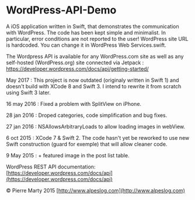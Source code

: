 # WordPress-API-Demo
A iOS application written in Swift, that demonstrates the communication with WordPress. The code has been kept simple and minimalist. In particular, error conditions are not reported to the user!
WordPress site URL is hardcoded. You can change it in WordPress Web Services.swift.

The Wordpress API is available for any WordPress.com site as well as any self-hosted (WordPress.org) site connected via Jetpack :
https://developer.wordpress.com/docs/api/getting-started/

May 2017 : This project is now outdated (originaly written in Swift 1) and doesn't build with XCode 8 and Swift 3. I intend to rewrite it from scratch using Swift 3 later.

16 may 2016 : Fixed a problem with SplitView on iPhone.

28 jan 2016 : Droped categories, code simplification and bug fixes.

27 jan 2016 : NSAllowsArbitraryLoads to allow loading images in webView.

6 oct 2015 : XCode 7 & Swift 2.
The code hasn't yet be reworked to use new Swift construction (guard for exemple) that will allow cleaner code.

9 May 2015 : + featured  image in the post list table.

WordPress REST API documentation: [https://developer.wordpress.com/docs/api](https://developer.wordpress.com/docs/api)

© Pierre Marty 2015
[http://www.alpeslog.com](http://www.alpeslog.com)
